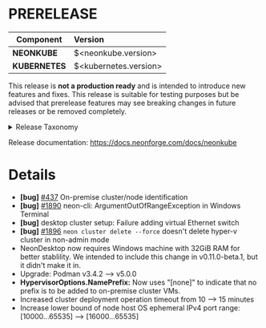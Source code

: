 # PRERELEASE

| Component       | Version                |
| --------------- | :--------------------- |
| **NEONKUBE**    | $<neonkube.version>    |
| **KUBERNETES**  | $<kubernetes.version>  |

This release is **not a production ready** and is intended to introduce new features and fixes.  This release is suitable for testing purposes but be advised that prerelease  features may see breaking changes in future releases or be removed completely.

<details>
<summary>Release Taxonomy</summary>

| Release Type | Usage                   | Description                                                                        |
| :----------: | :---------------------: | :--------------------------------------------------------------------------------- |
| **ALPHA**    | private&nbsp;testing    | Used internally and potentially provided to specific users for testing purposes    |
| **BETA**     | public&nbsp;testing     | Early release with no guarantee that we won't make breaking changes before release |
| **PREVIEW**  | public&nbsp;testing     | More stable early release.  Release breaking changes are less likely than **BETA** |
| **RC**       | release&nbsp;candidate  | Nearly ready for a stable production release                                       |
| **STABLE**   | production              | Ready for production                                                               |

</details>

Release documentation: https://docs.neonforge.com/docs/neonkube

# Details

* **[bug]** [#437](https://github.com/nforgeio/neonCLOUD/issues/437) On-premise cluster/node identification
* **[bug]** [#1890](https://github.com/nforgeio/neonKUBE/issues/1890) neon-cli: ArgumentOutOfRangeException in Windows Terminal
* **[bug]** desktop cluster setup: Failure adding virtual Ethernet switch
* **[bug]** [#1896](https://github.com/nforgeio/neonKUBE/issues/1896) `neon cluster delete --force` doesn't delete hyper-v cluster in non-admin mode
* NeonDesktop now requires Windows machine with 32GiB RAM for better stablility.  We intended to 
  include this change in v0.11.0-beta.1, but it didn't make it in.
* Upgrade: Podman v3.4.2 --> v5.0.0
* **HypervisorOptions.NamePrefix:** Now uses "[none]" to indicate that no prefix is to be added to on-premise cluster VMs.
* Increased cluster deployment operation timeout from 10 --> 15 minutes
* Increase lower bound of node host OS ephemeral IPv4 port range: [10000...65535] --> [16000...65535]
